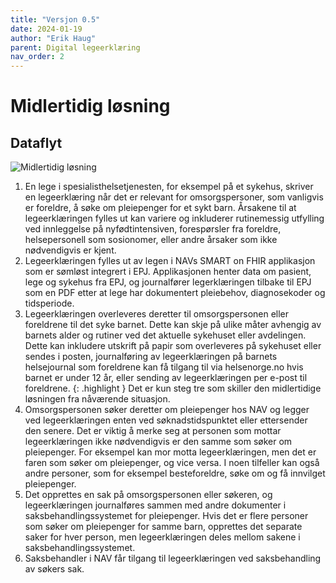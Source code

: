 ```yaml
---
title: "Versjon 0.5"
date: 2024-01-19
author: "Erik Haug"
parent: Digital legeerklæring
nav_order: 2
---
```


# Midlertidig løsning

## Dataflyt

![Midlertidig løsning](https://github.com/navikt/helseopplysninger-docs/assets/130694937/51e280db-f2c3-4df4-a675-19c914b4f9e4)

1. En lege i spesialisthelsetjenesten, for eksempel på et sykehus, skriver en legeerklæring når det er relevant for omsorgspersoner, som vanligvis er foreldre, å søke om pleiepenger for et sykt barn. Årsakene til at legeerklæringen fylles ut kan variere og inkluderer rutinemessig utfylling ved innleggelse på nyfødtintensiven, forespørsler fra foreldre, helsepersonell som sosionomer, eller andre årsaker som ikke nødvendigvis er kjent.
2. Legeerklæringen fylles ut av legen i NAVs SMART on FHIR applikasjon som er sømløst integrert i EPJ. Applikasjonen henter data om pasient, lege og sykehus fra EPJ, og journalfører legerklæringen tilbake til EPJ som en PDF etter at lege har dokumentert pleiebehov, diagnosekoder og tidsperiode. 
3. Legeerklæringen overleveres deretter til omsorgspersonen eller foreldrene til det syke barnet. Dette kan skje på ulike måter avhengig av barnets alder og rutiner ved det aktuelle sykehuset eller avdelingen. Dette kan inkludere utskrift på papir som overleveres på sykehuset eller sendes i posten, journalføring av legeerklæringen på barnets helsejournal som foreldrene kan få tilgang til via helsenorge.no hvis barnet er under 12 år, eller sending av legeerklæringen per e-post til foreldrene.
{: .highlight }
Det er kun steg tre som skiller den midlertidige løsningen fra nåværende situasjon. 
4. Omsorgspersonen søker deretter om pleiepenger hos NAV og legger ved legeerklæringen enten ved søknadstidspunktet eller ettersender den senere. Det er viktig å merke seg at personen som mottar legeerklæringen ikke nødvendigvis er den samme som søker om pleiepenger. For eksempel kan mor motta legeerklæringen, men det er faren som søker om pleiepenger, og vice versa. I noen tilfeller kan også andre personer, som for eksempel besteforeldre, søke om og få innvilget pleiepenger.
5. Det opprettes en sak på omsorgspersonen eller søkeren, og legeerklæringen journalføres sammen med andre dokumenter i saksbehandlingssystemet for pleiepenger. Hvis det er flere personer som søker om pleiepenger for samme barn, opprettes det separate saker for hver person, men legeerklæringen deles mellom sakene i saksbehandlingssystemet.
6. Saksbehandler i NAV får tilgang til legeerklæringen ved saksbehandling av søkers sak.
